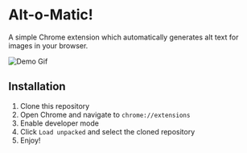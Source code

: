 # Alt-o-Matic!
A simple Chrome extension which automatically generates alt text for images in your browser.

![Demo Gif](demo.gif)

## Installation
1. Clone this repository
2. Open Chrome and navigate to `chrome://extensions`
3. Enable developer mode
4. Click `Load unpacked` and select the cloned repository
5. Enjoy! 

